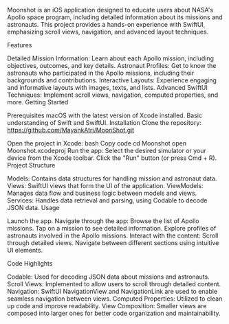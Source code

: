 Moonshot is an iOS application designed to educate users about NASA's Apollo space program, including detailed information about its missions and astronauts.
This project provides a hands-on experience with SwiftUI, emphasizing scroll views, navigation, and advanced layout techniques.

Features

Detailed Mission Information: Learn about each Apollo mission, including objectives, outcomes, and key details.
Astronaut Profiles: Get to know the astronauts who participated in the Apollo missions, including their backgrounds and contributions.
Interactive Layouts: Experience engaging and informative layouts with images, texts, and lists.
Advanced SwiftUI Techniques: Implement scroll views, navigation, computed properties, and more.
Getting Started

Prerequisites
macOS with the latest version of Xcode installed.
Basic understanding of Swift and SwiftUI.
Installation
Clone the repository: https://github.com/MayankAtri/MoonShot.git

Open the project in Xcode:
bash
Copy code
cd Moonshot
open Moonshot.xcodeproj
Run the app:
Select the desired simulator or your device from the Xcode toolbar.
Click the "Run" button (or press Cmd + R).
Project Structure

Models: Contains data structures for handling mission and astronaut data.
Views: SwiftUI views that form the UI of the application.
ViewModels: Manages data flow and business logic between models and views.
Services: Handles data retrieval and parsing, using Codable to decode JSON data.
Usage

Launch the app.
Navigate through the app:
Browse the list of Apollo missions.
Tap on a mission to see detailed information.
Explore profiles of astronauts involved in the Apollo missions.
Interact with the content:
Scroll through detailed views.
Navigate between different sections using intuitive UI elements.

Code Highlights

Codable: Used for decoding JSON data about missions and astronauts.
Scroll Views: Implemented to allow users to scroll through detailed content.
Navigation: SwiftUI NavigationView and NavigationLink are used to enable seamless navigation between views.
Computed Properties: Utilized to clean up code and improve readability.
View Composition: Smaller views are composed into larger ones for better code organization and maintainability.
